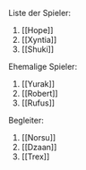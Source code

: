 Liste der Spieler:
1. [[Hope]]
2. [[Xyntia]]
3. [[Shuki]]

Ehemalige Spieler:
1. [[Yurak]]
2. [[Robert]]
3. [[Rufus]]

Begleiter:
1. [[Norsu]]
2. [[Dzaan]]
3. [[Trex]]